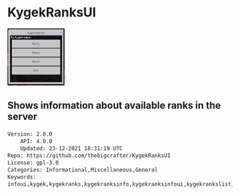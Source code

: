 # KygekRanksUI
<img src="https://raw.githubusercontent.com/KygekTeam/KygekRanksUI/366ab15524af416fd44e565f3faae6be69b03fe3/icon.png" width="128" height="128" />

## Shows information about available ranks in the server
```properties
Version: 2.0.0
    API: 4.0.0
    Updated: 23-12-2021 18:31:19 UTC
Repo: https://github.com/thebigcrafter/KygekRanksUI
License: gpl-3.0
Categories: Informational,Miscellaneous,General
Keywords: infoui,kygek,kygekranks,kygekranksinfo,kygekranksinfoui,kygekrankslist,kygekrankslistui,kygekraqmak,kygekraqmakranks,kygekraqmakranksinfo,kygekraqmakrankslist,kygekraqmakranksui,kygekraqmakui,kygekteamranks,kygekteamranksinfo,kygekteamranksinfoui,kygekteamrankslist,kygekteamrankslistui,kygekteamranksui,kygekteamui,kygekui,listui,ranks,ranksinfo,ranksinfoui,rankslist,rankslistui,ranksui,ui
```
